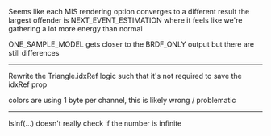 Seems like each MIS rendering option converges to a different result
the largest offender is NEXT_EVENT_ESTIMATION where it feels like we're gathering
a lot more energy than normal

ONE_SAMPLE_MODEL gets closer to the BRDF_ONLY output but there are still differences

---

Rewrite the Triangle.idxRef logic such that it's not required to save the idxRef prop

colors are using 1 byte per channel, this is likely wrong / problematic

---

IsInf(...)
doesn't really check if the number is infinite

